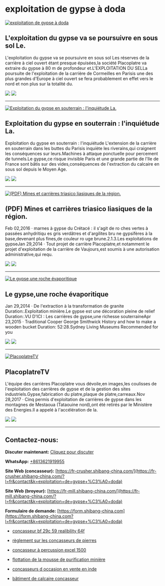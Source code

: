 # exploitation de gypse à doda

<a href="https://swt.shibang-china.com/?l=fr&img&k=exploitation+de+gypse+%C3%A0+doda" target="_blank">![exploitation de gypse à doda](http://static.shibang-china.com/all-800x300/1023.jpg)</a>

## L'exploitation du gypse va se poursuivre en sous sol Le.
L'exploitation du gypse va se poursuivre en sous sol Les réserves de la carrière à ciel ouvert étant presque épuisées,la société Placoplatre va extraire du gypse à 80 m de profondeur et.L'EXPLOITATION DU SELLa poursuite de l'exploitation de la carrière de Cormeilles en Parisis une des plus grandes d'Europe à ciel ouvert se fera probablement en effet vers le nord et non plus sur la totalité du.


<a href="https://whatsapp.shibangsoft.com/WhatsApp.php" target="_blank" title="WhatsApp">![](http://static.shibang-china.com/icon/whatsapp.png)</a> <a href="https://swt.shibang-china.com/?l=fr&icon&k=exploitation+de+gypse+%C3%A0+doda" target="_blank">![](http://static.shibang-china.com/icon/chat-fr.png)</a>

---

<a href="https://swt.shibang-china.com/?l=fr&img&k=exploitation+de+gypse+%C3%A0+doda" target="_blank">![Exploitation du gypse en souterrain : l'inquiétude La.](http://static.shibang-china.com/all-800x300/1308.jpg)</a>

## Exploitation du gypse en souterrain : l'inquiétude La.
Exploitation du gypse en souterrain : l'inquiétude L'extension de la carrière en souterrain dans les buttes du Parisis inquiète les riverains,qui craignent les conséquences sur leurs.Machines à attaque ponctuelle pour percement de tunnels.Le gypse,ce risque invisible Paris et une grande partie de l'Ile de France sont bâtis sur des vides,conséquences de l'extraction du calcaire en sous sol depuis le Moyen Age.


<a href="https://whatsapp.shibangsoft.com/WhatsApp.php" target="_blank" title="WhatsApp">![](http://static.shibang-china.com/icon/whatsapp.png)</a> <a href="https://swt.shibang-china.com/?l=fr&icon&k=exploitation+de+gypse+%C3%A0+doda" target="_blank">![](http://static.shibang-china.com/icon/chat-fr.png)</a>

---

<a href="https://swt.shibang-china.com/?l=fr&img&k=exploitation+de+gypse+%C3%A0+doda" target="_blank">![(PDF) Mines et carrières triasico liasiques de la région.](http://static.shibang-china.com/all-800x300/349.jpg)</a>

## (PDF) Mines et carrières triasico liasiques de la région.
Feb 02,2016 · marnes à gypse du Crétacé : il s'agit de ro ches vertes à passées anhydritiqu es gris verdâtres et d'argilites bru ne gypsifères à la base,devenant plus fines,de couleur ro uge brune.2.1.3.Les exploitations de gypseJan 29,2014 · Tout projet de carrière Placoplatre,et notamment le projet d'exploitation de la carrière de Vaujours,est soumis à une autorisation administrative,qui requ.


<a href="https://whatsapp.shibangsoft.com/WhatsApp.php" target="_blank" title="WhatsApp">![](http://static.shibang-china.com/icon/whatsapp.png)</a> <a href="https://swt.shibang-china.com/?l=fr&icon&k=exploitation+de+gypse+%C3%A0+doda" target="_blank">![](http://static.shibang-china.com/icon/chat-fr.png)</a>

---

<a href="https://swt.shibang-china.com/?l=fr&img&k=exploitation+de+gypse+%C3%A0+doda" target="_blank">![Le gypse,une roche évaporitique](http://static.shibang-china.com/all-800x300/372.jpg)</a>

## Le gypse,une roche évaporitique
Jan 29,2014 · De l'extraction à la transformation de granite Duration:.Exploitation minière.Le gypse est une décoration pleine de relief Duration:.VU D'ICI : Les carrières de gypse,une richesse souterraineApr 23,2015 · Traditional Cooper George Smithwick History and how to make a wooden bucket Duration: 52:28.Sydney Living Museums Recommended for you


<a href="https://whatsapp.shibangsoft.com/WhatsApp.php" target="_blank" title="WhatsApp">![](http://static.shibang-china.com/icon/whatsapp.png)</a> <a href="https://swt.shibang-china.com/?l=fr&icon&k=exploitation+de+gypse+%C3%A0+doda" target="_blank">![](http://static.shibang-china.com/icon/chat-fr.png)</a>

---

<a href="https://swt.shibang-china.com/?l=fr&img&k=exploitation+de+gypse+%C3%A0+doda" target="_blank">![PlacoplatreTV](http://static.shibang-china.com/all-800x300/1435.jpg)</a>

## PlacoplatreTV
L'équipe des carrières Placoplatre vous dévoile,en images,les coulisses de l'exploitation des carrières de gypse et de la gestion des sites industriels.Gypse,fabrication du platre,plaque de platre,carreaux.Nov 28,2017 · Cinq permis d'exploitation de carrières de gypse dans les montagnes de Mestaoua (Tataouine nord),ont été retirés par le Ministère des Energies.Il a appelé à l'accélération de la.


<a href="https://whatsapp.shibangsoft.com/WhatsApp.php" target="_blank" title="WhatsApp">![](http://static.shibang-china.com/icon/whatsapp.png)</a> <a href="https://swt.shibang-china.com/?l=fr&icon&k=exploitation+de+gypse+%C3%A0+doda" target="_blank">![](http://static.shibang-china.com/icon/chat-fr.png)</a>

---
## Contactez-nous:

**Discuter maintenant:** [Cliquez pour discuter](https://swt.shibang-china.com?l=fr&contact&k=exploitation+de+gypse+%C3%A0+doda)

**WhatsApp:**  [+8613621919955](https://whatsapp.shibangsoft.com/WhatsApp.php)

**Site Web (concasseur):** [https://fr-crusher.shibang-china.com/](https://fr-crusher.shibang-china.com/?l=fr&contact&k=exploitation+de+gypse+%C3%A0+doda)

**Site Web (broyeur):** [https://fr-mill.shibang-china.com/](https://fr-mill.shibang-china.com/?l=fr&contact&k=exploitation+de+gypse+%C3%A0+doda)

**Formulaire de demande:** [https://form.shibang-china.com](https://form.shibang-china.com?l=fr&contact&k=exploitation+de+gypse+%C3%A0+doda)

* [concasseur bf 29c 59 realibility 64f](../10/concasseur%20bf%2029c%2059%20realibility%2064f.md)

* [règlement sur les concasseurs de pierres](../1/r%C3%A8glement%20sur%20les%20concasseurs%20de%20pierres.md)

* [concasseur à percussion excel 1500](../5/concasseur%20%C3%A0%20percussion%20excel%201500.md)

* [flottation de la mousse de purification minière](../7/flottation%20de%20la%20mousse%20de%20purification%20mini%C3%A8re.md)

* [concasseurs d occasion en vente en inde](../4/concasseurs%20d%20occasion%20en%20vente%20en%20inde.md)

* [bâtiment de calcaire concasseur](../3/b%C3%A2timent%20de%20calcaire%20concasseur.md)